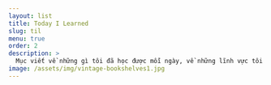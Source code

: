 ```yaml
---
layout: list
title: Today I Learned
slug: til
menu: true
order: 2
description: >
  Mục viết về những gì tôi đã học được mỗi ngày, về những lĩnh vực tôi quan tâm và có hứng thú. 
image: /assets/img/vintage-bookshelves1.jpg
---
```

